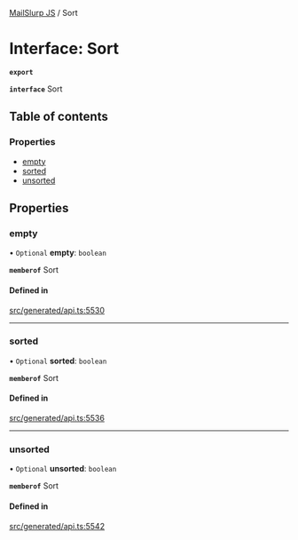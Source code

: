 [MailSlurp JS](../README.md) / Sort

# Interface: Sort

**`export`**

**`interface`** Sort

## Table of contents

### Properties

- [empty](Sort.md#empty)
- [sorted](Sort.md#sorted)
- [unsorted](Sort.md#unsorted)

## Properties

### empty

• `Optional` **empty**: `boolean`

**`memberof`** Sort

#### Defined in

[src/generated/api.ts:5530](https://github.com/mailslurp/mailslurp-client/blob/8c02983/src/generated/api.ts#L5530)

___

### sorted

• `Optional` **sorted**: `boolean`

**`memberof`** Sort

#### Defined in

[src/generated/api.ts:5536](https://github.com/mailslurp/mailslurp-client/blob/8c02983/src/generated/api.ts#L5536)

___

### unsorted

• `Optional` **unsorted**: `boolean`

**`memberof`** Sort

#### Defined in

[src/generated/api.ts:5542](https://github.com/mailslurp/mailslurp-client/blob/8c02983/src/generated/api.ts#L5542)
